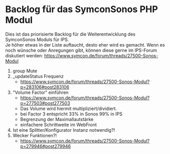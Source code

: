 Backlog für das SymconSonos PHP Modul
===============
Dies ist das priorisierte Backlog für die Weiterentwicklung des SymconSonos Moduls für IPS.  
Je höher etwas in der Liste auftaucht, desto eher wird es gemacht.
Wenn es noch wünsche oder Anregungen gibt, können diese gerne im IPS-Forum diskutiert werden: https://www.symcon.de/forum/threads/27500-Sonos-Modul

1. group Mute
1. _updateStatus Frequenz
   - https://www.symcon.de/forum/threads/27500-Sonos-Modul?p=283106#post283106
1. "Volume Factor" einführen 
   - https://www.symcon.de/forum/threads/27500-Sonos-Modul?p=277503#post277503
   - Das Volume wird hiermit multipliziert/dividiert.
   - bei Factor 3 entspricht 33% in Sonos 99% in IPS
   - Begrenzung der Maximallautstärke
   - einfachere Schrittweite im WebFront
1. Ist eine Splitter/Konfigurator Instanz notwendig?!
1. Wecker Funktionen?!
   - https://www.symcon.de/forum/threads/27500-Sonos-Modul?p=279946#post279946
